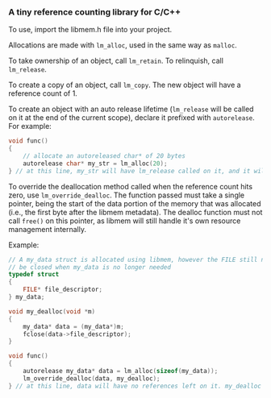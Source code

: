 ### A tiny reference counting library for C/C++
To use, import the libmem.h file into your project.

Allocations are made with `lm_alloc`, used in the same way as `malloc`.

To take ownership of an object, call `lm_retain`. To relinquish, call `lm_release`.

To create a copy of an object, call `lm_copy`. The new object will have a reference count of 1.

To create an object with an auto release lifetime (`lm_release` will be called on it at the end of the current scope), declare it prefixed with `autorelease`. For example:
```c
void func()
{
    // allocate an autoreleased char* of 20 bytes
    autorelease char* my_str = lm_alloc(20);
} // at this line, my_str will have lm_release called on it, and it will be freed if this is the last reference to it
```

To override the deallocation method called when the reference count hits zero, use `lm_override_dealloc`. The function passed must take a single pointer, being the start of the data portion of the memory that was allocated (i.e., the first byte after the libmem metadata). The dealloc function must not call `free()` on this pointer, as libmem will still handle it's own resource management internally.

Example:
```c
// A my_data struct is allocated using libmem, however the FILE still needs to
// be closed when my_data is no longer needed
typedef struct
{
    FILE* file_descriptor;
} my_data;

void my_dealloc(void *m)
{
    my_data* data = (my_data*)m;
    fclose(data->file_descriptor);
}

void func()
{
    autorelease my_data* data = lm_alloc(sizeof(my_data));
    lm_override_dealloc(data, my_dealloc);
} // at this line, data will have no references left on it. my_dealloc will be called, and then the pointer will be freed
```